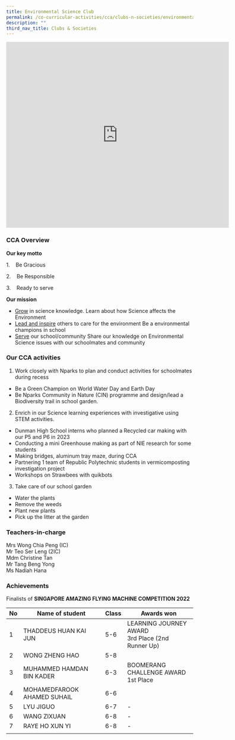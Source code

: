 ```yaml
---
title: Environmental Science Club
permalink: /co-curricular-activities/cca/clubs-n-societies/environmental-science-club/
description: ""
third_nav_title: Clubs & Societies
---
```

<iframe allowfullscreen="true" height="500" width="600" frameborder="0" src="https://docs.google.com/presentation/d/e/2PACX-1vRjgNOELF-xvdblBuiVJdOvncVoIIo9Jak6wGNPRi4bY2qwdJZa4_LUhcLLvG4MHhMSVxvuIkYoxGgZ/embed?start=false&amp;loop=true&amp;delayms=10000"></iframe>

### CCA Overview

**Our key motto**

1.    Be Gracious

2.    Be Responsible

3.    Ready to serve


**Our mission**

* <u>Grow</u> in science knowledge.
Learn about how Science affects the Environment
* <u>Lead and inspire</u> others to care for the environment
Be a environmental champions in school
* <u>Serve</u> our school/community
Share our knowledge on Environmental Science issues with our schoolmates and community

### Our CCA activities

1)	Work closely with Nparks to plan and conduct activities for schoolmates during recess
           
* Be a Green Champion on World Water Day and Earth Day 
* Be Nparks Community in Nature (CIN) programme and design/lead a Biodiversity trail in school garden. 

2)	Enrich in our Science learning experiences with investigative using STEM activities.
-	Dunman High School interns who planned a Recycled car making with our P5 and P6 in 2023
-	Conducting a mini Greenhouse making as part of NIE research for some students
-	Making bridges, aluminum tray maze,  during CCA 
-	Partnering 1 team of Republic Polytechnic students in vermicomposting investigation project 
-	Workshops on Strawbees with quikbots 

3)	Take care of our school garden
-	Water the plants
-	Remove the weeds
-	Plant new plants
-	Pick up the litter at the garden



### Teachers-in-charge

Mrs Wong Chia Peng (IC) <br>
Mr Teo Ser Leng (2IC) <br>
Mdm Christine Tan <br>
Mr Tang Beng Yong <br>
Ms Nadiah Hana

### Achievements

Finalists of&nbsp;**SINGAPORE AMAZING FLYING MACHINE COMPETITION 2022**

| No | Name of student | Class | Awards won |
|---|---|---|---|
| 1 | THADDEUS HUAN KAI JUN | 5-6 | LEARNING JOURNEY AWARD<br>3rd Place (2nd Runner Up)  |
| 2 | WONG ZHENG HAO | 5-8 |  |
| 3 | MUHAMMED HAMDAN BIN KADER | 6-3 | BOOMERANG CHALLENGE AWARD<br>1st Place |
| 4 | MOHAMEDFAROOK AHAMED SUHAIL | 6-6 |  |
| 5 | LYU JIGUO | 6-7 | - |
| 6 | WANG ZIXUAN | 6-8 | - |
| 7 | RAYE HO XUN YI | 6-8 | - |
| | | |